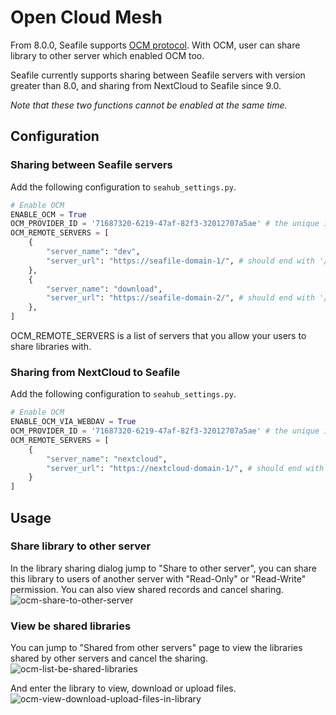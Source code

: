 # Open Cloud Mesh

From 8.0.0, Seafile supports [OCM protocol](https://rawgit.com/GEANT/OCM-API/v1/docs.html). With OCM, user can share library to other server which enabled OCM too.

Seafile currently supports sharing between Seafile servers with version greater than 8.0, and sharing from NextCloud to Seafile since 9.0.

*Note that these two functions cannot be enabled at the same time.*

## Configuration

### Sharing between Seafile servers

Add the following configuration to `seahub_settings.py`.

```python
# Enable OCM
ENABLE_OCM = True
OCM_PROVIDER_ID = '71687320-6219-47af-82f3-32012707a5ae' # the unique id of this server
OCM_REMOTE_SERVERS = [
    {
        "server_name": "dev",
        "server_url": "https://seafile-domain-1/", # should end with '/'
    },
    {
        "server_name": "download",
        "server_url": "https://seafile-domain-2/", # should end with '/'
    },
]
```

OCM_REMOTE_SERVERS is a list of servers that you allow your users to share libraries with.

### Sharing from NextCloud to Seafile

Add the following configuration to `seahub_settings.py`.

```python
# Enable OCM
ENABLE_OCM_VIA_WEBDAV = True
OCM_PROVIDER_ID = '71687320-6219-47af-82f3-32012707a5ae' # the unique id of this server
OCM_REMOTE_SERVERS = [
    {
        "server_name": "nextcloud",
        "server_url": "https://nextcloud-domain-1/", # should end with '/'
    }
]
```

## Usage

### Share library to other server

In the library sharing dialog jump to "Share to other server", you can share this library to users of another server with "Read-Only" or "Read-Write" permission. You can also view shared records and cancel sharing.
![ocm-share-to-other-server](../images/ocm-share-to-other-server.png)

### View be shared libraries

You can jump to "Shared from other servers" page to view the libraries shared by other servers and cancel the sharing.
![ocm-list-be-shared-libraries](../images/ocm-list-be-shared-libraries.png)

And enter the library to view, download or upload files.
![ocm-view-download-upload-files-in-library](../images/ocm-view-download-upload-files-in-library.png)
